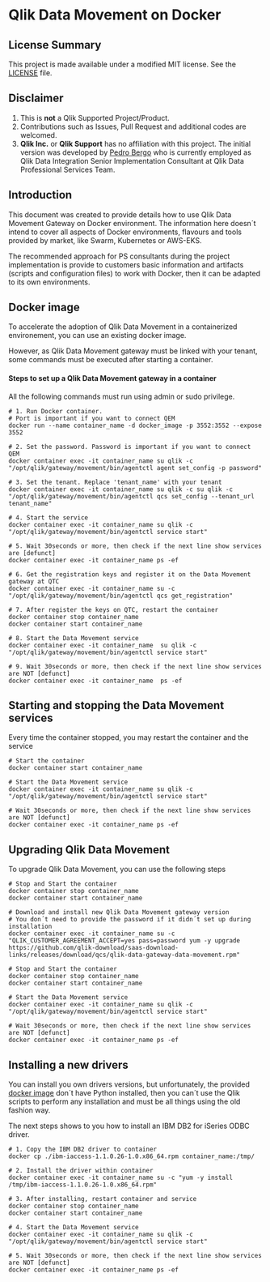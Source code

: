 # Qlik Data Movement on Docker

## License Summary

This project is made available under a modified MIT license. See the [LICENSE](LICENSE) file.

## Disclaimer

1. This is **not** a Qlik Supported Project/Product.
2. Contributions such as Issues, Pull Request and additional codes are welcomed.
3. **Qlik Inc.** or **Qlik Support** has no affiliation with this project. The initial version was developed by [Pedro Bergo](https://www.linkedin.com/in/pedro-bergo/) who is currently employed as Qlik Data Integration Senior Implementation Consultant at Qlik Data Professional Services Team.

<a id="introduction"></a>
## Introduction

This document was created to provide details how to use Qlik Data Movement Gateway on Docker environment. The information here doesn´t intend to cover all aspects of Docker environments, flavours and tools provided by market, like Swarm, Kubernetes or AWS-EKS.

The recommended approach for PS consultants during the project implementation is provide to customers basic information and artifacts (scripts and configuration files) to work with Docker, then it can be adapted to its own environments.

<a id="dockerimage"></a>
## Docker image

To accelerate the adoption of Qlik Data Movement in a containerized environement, you can use an existing docker image.

However, as Qlik Data Movement gateway must be linked with your tenant, some commands must be executed after starting a container.

#### Steps to set up a Qlik Data Movement gateway in a container
All the following commands must run using admin or sudo  privilege.
```shell
# 1. Run Docker container.
# Port is important if you want to connect QEM
docker run --name container_name -d docker_image -p 3552:3552 --expose 3552

# 2. Set the password. Password is important if you want to connect QEM
docker container exec -it container_name su qlik -c "/opt/qlik/gateway/movement/bin/agentctl agent set_config -p password"

# 3. Set the tenant. Replace 'tenant_name' with your tenant 
docker container exec -it container_name su qlik -c su qlik -c "/opt/qlik/gateway/movement/bin/agentctl qcs set_config --tenant_url tenant_name"

# 4. Start the service 
docker container exec -it container_name su qlik -c "/opt/qlik/gateway/movement/bin/agentctl service start"

# 5. Wait 30seconds or more, then check if the next line show services are [defunct]
docker container exec -it container_name ps -ef

# 6. Get the registration keys and register it on the Data Movement gateway at QTC
docker container exec -it container_name su -c "/opt/qlik/gateway/movement/bin/agentctl qcs get_registration"

# 7. After register the keys on QTC, restart the container
docker container stop container_name 
docker container start container_name 

# 8. Start the Data Movement service
docker container exec -it container_name  su qlik -c "/opt/qlik/gateway/movement/bin/agentctl service start"

# 9. Wait 30seconds or more, then check if the next line show services are NOT [defunct]
docker container exec -it container_name  ps -ef
```

## Starting and stopping the Data Movement services
Every time the container stopped, you may restart the container and the service

```shell
# Start the container
docker container start container_name

# Start the Data Movement service
docker container exec -it container_name su qlik -c "/opt/qlik/gateway/movement/bin/agentctl service start"

# Wait 30seconds or more, then check if the next line show services are NOT [defunct]
docker container exec -it container_name ps -ef
```
<a id="upgrade"></a>

## Upgrading Qlik Data Movement

To upgrade Qlik Data Movement, you can use the following steps

```shell
# Stop and Start the container
docker container stop container_name
docker container start container_name

# Download and install new Qlik Data Movement gateway version
# You don´t need to provide the password if it didn´t set up during installation
docker container exec -it container_name su -c "QLIK_CUSTOMER_AGREEMENT_ACCEPT=yes pass=password yum -y upgrade https://github.com/qlik-download/saas-download-links/releases/download/qcs/qlik-data-gateway-data-movement.rpm"

# Stop and Start the container
docker container stop container_name
docker container start container_name

# Start the Data Movement service
docker container exec -it container_name su qlik -c "/opt/qlik/gateway/movement/bin/agentctl service start"

# Wait 30seconds or more, then check if the next line show services are NOT [defunct]
docker container exec -it container_name ps -ef
```

## Installing a new drivers

You can install you own drivers versions, but unfortunately, the provided [docker image](#docker-image) don´t have Python installed, then you can´t use the Qlik scripts to perform any installation and must be all things using the old fashion way.

The next steps shows to you how to install an IBM DB2 for iSeries ODBC driver.

```shell
# 1. Copy the IBM DB2 driver to container
docker cp ./ibm-iaccess-1.1.0.26-1.0.x86_64.rpm container_name:/tmp/

# 2. Install the driver within container
docker container exec -it container_name su -c "yum -y install /tmp/ibm-iaccess-1.1.0.26-1.0.x86_64.rpm"

# 3. After installing, restart container and service
docker container stop container_name
docker container start container_name

# 4. Start the Data Movement service
docker container exec -it container_name su qlik -c "/opt/qlik/gateway/movement/bin/agentctl service start"

# 5. Wait 30seconds or more, then check if the next line show services are NOT [defunct]
docker container exec -it container_name ps -ef
```
